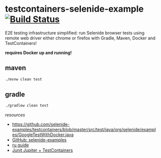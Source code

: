 # testcontainers-selenide-example [![Build Status](https://travis-ci.org/daggerok/testcontainers-selenide-example.svg?branch=master)](https://travis-ci.org/daggerok/testcontainers-selenide-example)
E2E testing infrastructure simplified: run Selenide browser tests using remote web driver either chrome or firefox with 
Gradle, Maven, Docker and TestContainers!

__requires Docker up and running!__

## maven

```bash
./mvnw clean test
```

## gradle

```bash
./gradlew clean test
```

_resources_

* https://github.com/selenide-examples/testcontainers/blob/master/src/test/java/org/selenide/examples/GoogleTestWithDocker.java
* [GitHub: selenide-examples](https://github.com/selenide-examples/testcontainers)
* [ru guide](http://automation-remarks.com/ganiaitie-tiesty-v-kontieinierie-s-testcontainers/)
* [Junit Jupiter + TestContainers](https://www.testcontainers.org/test_framework_integration/junit_5/)
